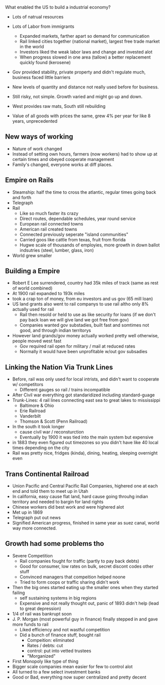What enabled the US to build a industrial economy?

- Lots of natrual resources
- Lots of Labor from immigrants
	- Expanded markets, farther apart so demand for communication
	- Rail linked cities together (national market), largest free trade market in the world
	- Investors liked the weak labor laws and change and invested alot
	- When progress slowed in one area (tallow) a better replacement quickly found (kerosene)
- Gov provided stability, private property and didn't regulate much, business faced little barriers
- New levels of quantity and distance not really used before for business.

- Still risky, not simple. Growth varied and might go up and down.
- West provides raw mats, South still rebuilding
- Value of all goods with prices the same, grew 4% per year for like 8 years, unprecedented

## New ways of working
- Nature of work changed
- Instead of setting own hours, farmers (now workers) had to show up at certain times and obeyed cooperate management
- Family's changed, everyone works at diff places.

## Empire on Rails
- Steamship: half the time to cross the atlantic, regular times going back and forth
- Telegraph
- Rail
	- Like so much faster its crazy
	- Direct routes, dependable schedules, year round service
	- European rail connected towns
	- American rail created towns
	- Connected previously seperate "island communities"
	- Carried goos like cattle from texas, fruit from florida
	- Hugwe scale of thousands of employies, more growth in down ballot indsutries (steel, lumber, glass, iron)
- World grew smaller

## Building a Empire
- Robert E Lee surrendered, country had 35k miles of track (same as rest of world combined)
- At 1900 rail expanded to 193k miles
- took a crap ton of money, from eu investors and us gov (65 mill loan)
- US land grants also went to rail companys to use rail altho only 8% actually used for rail
	- Rail then resold or held to use as like security for loans (if we don't pay back loan we will give land we got free from gov)
	- Companies wanted gov substadies, built fast and somtimes not good, and through indian territorys
- However land grands/gov money actually worked pretty well otherwise, people moved west fast 
	- Gov required rail open for military / mail at reduced rates
	- Normally it would have been unprofitable w/out gov subsadies

## Linking the Nation Via Trunk Lines
- Before, rail was only used for local intrists, and didn't want to cooperate w/ competitors 
	- Different gauges so rail / trains incompatible
- After Civil war everything got standaridized including standard-guage
- Trunk-Lines: 4 rail lines connecting east sea to great lakes to mississippi
	- Baltimore & Ohio
	- Erie Railroad
	- Vanderbilt
	- Thomson & Scott (Penn Railroad)
- In the south it took longer
	- cause civil war / reconsturction
	- Eventually by 1900 it was tied into the main system but expensive
- in 1883 they even figured out timezones so you didn't have like 40 local times depending on the city
- Rail was pretty nice, fridges (kinda), dining, heating, sleeping overnight even
## Trans Continental Railroad
- Union Pacific and Central Pacific Rail Companies, highered one at each end and told them to meet up in Utah
- In california, easy cause flat land, hard cause going throuhg indian territory and needed to bargin for land rights
- Chinese workers did best work and were highered alot
- Met up in 1869 
- Telegraph put out news
- Signified American progress, finished in same year as suez canal, world way more connected.

## Growth had some problems tho
- Severe Competition
	- Rail companies fought for traffic (partly to pay back debts)
	- Good for consumer, low rates on bulk, secret discont codes other stuff
	- Convinced managers that compeition helped noone
	- Tried to form coops or traffic sharing didn't work
- Then the big ones started eating up the smaller ones when they started failing
	- self sustaining systems in big regions
	- Expensive and not really thought out, panic of 1893 didn't help (lead to great depression)
- 1/4 of rail was bankrupt soon
- J. P. Morgan (most powerful guy in finance) finally stepped in and gave more funds to rail 
	- Liked efficiency and not wastful competition
	- Did a bunch of finance stuff, bought rail
		- Compeition: eliminated
		- Rates / debts: cut
		- control: put into vetted trustees
		- "Morganized"
- First Monopoly like type of thing
- Bigger scale companies mean easier for few to control alot
- All turned to a few select investment banks
- Good or Bad, everything now super centralized and pretty decent